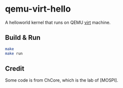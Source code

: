 # qemu-virt-hello

A helloworld kernel that runs on QEMU [virt](https://www.qemu.org/docs/master/system/arm/virt.html) machine.

## Build & Run

```bash
make
make run
```

## Credit

Some code is from ChCore, which is the lab of [MOSPI].
